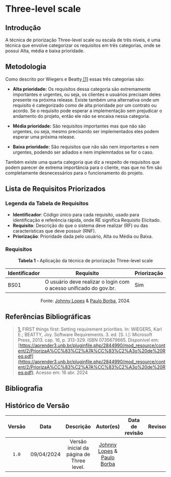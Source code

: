 # Three-level scale

## Introdução

A técnica de priorização Three-level scale ou escala de três níveis, é uma técnica que envolve categorizar os requisitos em três categorias, onde se possui Alta, média e baixa prioridade.

## Metodologia

Como descrito por Wiegers e Beatty<a id="TEC1" href="#RP1"> [1]</a> essas três categorias são:

- **Alta prioridade:** Os requisitos dessa categoria são extremamente importantes e urgentes, ou seja, os clientes e usuários precisam deles presente na próxima release. Existe também uma alternativa onde um requisito é categorizado como de alta prioridade por um contrato ou acordo. Se o requisito pode esperar a implementação sem prejudicar o andamento do projeto, então ele não se encaixa nessa categoria.

- **Média prioridade:** São requisitos importantes mas que não são urgentes, ou seja, mesmo precisando ser implementados eles podem esperar uma próxima release.

- **Baixa prioridade:** São requisitos que não são nem importantes e nem urgentes, podendo ser adiados e nem implemntados se for o caso.

Também existe uma quarta categoria que diz a respeito de requisitos que podem parecer de extrema importância para o cliente, mas que no fim são completamente desnecessários para o funcionamento do projeto.

## Lista de Requisitos Priorizados

### Legenda da Tabela de Requisitos

- **Identificador**: Código único para cada requisito, usado para identificação e referência rápida, onde RE significa Requisito Elicitado.
- **Requisito**: Descrição do que o sistema deve realizar (RF) ou das características que deve possuir (RNF).
- **Priorização**: Prioridade dada pelo usuário, Alta ou Média ou Baixa.

### Requisitos
<p align="center" > <strong> Tabela 1 - </Strong> Aplicação da técnica de priorização Three-level scale</font> <gitbr></p>

| Identificador | Requisito                                                                                                 | Priorização |
|---------------|---------------------------------------------------------------------------------------------------------------|---------------|
| BS01          | O usuário deve realizar o login com o acesso unificado do gov.br.                                              |  Sim           |


<p align="center">Fonte: <a href="https://github.com/JohnnyLopess">Johnny Lopes</a> & <a href="https://github.com/paulohborba">Paulo Borba</a>, 2024.</p>

## Referências Bibliográficas

> <a id="RP1" href="#TEC1">1.</a> FIRST things first: Setting requirement priorities. In: WIEGERS, Karl E.; BEATTY, Joy. Software Requirements. 3. ed. [S. l.]: Microsoft Press, 2013. cap. 16, p. 313-329. ISBN 0735679665. Disponível em: [https://aprender3.unb.br/pluginfile.php/2844990/mod_resource/content/2/PriorizaA%CC%83%C2%A7A%CC%83%C2%A3o%20de%20Req.pdf](https://aprender3.unb.br/pluginfile.php/2844990/mod_resource/content/2/PriorizaA%CC%83%C2%A7A%CC%83%C2%A3o%20de%20Req.pdf). Acesso em: 16 abr. 2024

## Bibliografia
> </a>  

## Histórico de Versão
| Versão | Data | Descrição | Autor(es) | Data de revisão | Revisor(es) |
| :-: | :-: | :-: | :-: | :-: | :-: |
| `1.0` | 09/04/2024  | Versão inicial da página de Three level. | [Johnny Lopes](https://github.com/JohnnyLopess) & [Paulo Borba](https://github.com/paulohborba)| || 